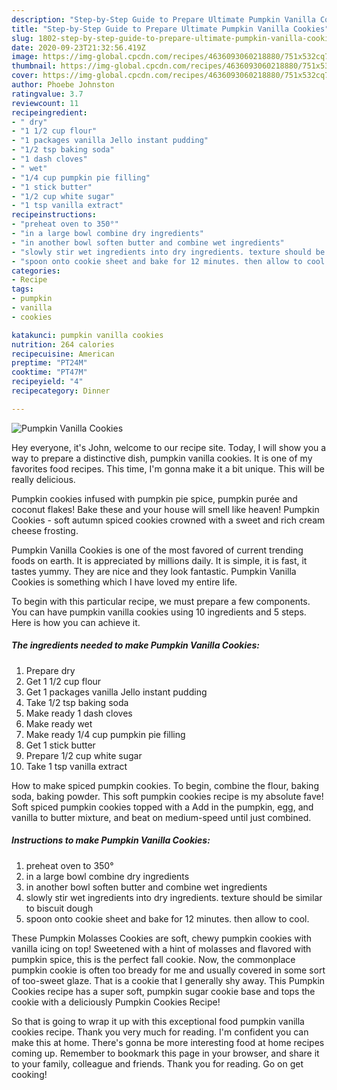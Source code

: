 ```yaml
---
description: "Step-by-Step Guide to Prepare Ultimate Pumpkin Vanilla Cookies"
title: "Step-by-Step Guide to Prepare Ultimate Pumpkin Vanilla Cookies"
slug: 1802-step-by-step-guide-to-prepare-ultimate-pumpkin-vanilla-cookies
date: 2020-09-23T21:32:56.419Z
image: https://img-global.cpcdn.com/recipes/4636093060218880/751x532cq70/pumpkin-vanilla-cookies-recipe-main-photo.jpg
thumbnail: https://img-global.cpcdn.com/recipes/4636093060218880/751x532cq70/pumpkin-vanilla-cookies-recipe-main-photo.jpg
cover: https://img-global.cpcdn.com/recipes/4636093060218880/751x532cq70/pumpkin-vanilla-cookies-recipe-main-photo.jpg
author: Phoebe Johnston
ratingvalue: 3.7
reviewcount: 11
recipeingredient:
- " dry"
- "1 1/2 cup flour"
- "1 packages vanilla Jello instant pudding"
- "1/2 tsp baking soda"
- "1 dash cloves"
- " wet"
- "1/4 cup pumpkin pie filling"
- "1 stick butter"
- "1/2 cup white sugar"
- "1 tsp vanilla extract"
recipeinstructions:
- "preheat oven to 350°"
- "in a large bowl combine dry ingredients"
- "in another bowl soften butter and combine wet ingredients"
- "slowly stir wet ingredients into dry ingredients. texture should be similar to biscuit dough"
- "spoon onto cookie sheet and bake for 12 minutes. then allow to cool."
categories:
- Recipe
tags:
- pumpkin
- vanilla
- cookies

katakunci: pumpkin vanilla cookies 
nutrition: 264 calories
recipecuisine: American
preptime: "PT24M"
cooktime: "PT47M"
recipeyield: "4"
recipecategory: Dinner

---
```



![Pumpkin Vanilla Cookies](https://img-global.cpcdn.com/recipes/4636093060218880/751x532cq70/pumpkin-vanilla-cookies-recipe-main-photo.jpg)

Hey everyone, it's John, welcome to our recipe site. Today, I will show you a way to prepare a distinctive dish, pumpkin vanilla cookies. It is one of my favorites food recipes. This time, I'm gonna make it a bit unique. This will be really delicious.

Pumpkin cookies infused with pumpkin pie spice, pumpkin purée and coconut flakes! Bake these and your house will smell like heaven! Pumpkin Cookies - soft autumn spiced cookies crowned with a sweet and rich cream cheese frosting.

Pumpkin Vanilla Cookies is one of the most favored of current trending foods on earth. It is appreciated by millions daily. It is simple, it is fast, it tastes yummy. They are nice and they look fantastic. Pumpkin Vanilla Cookies is something which I have loved my entire life.


To begin with this particular recipe, we must prepare a few components. You can have pumpkin vanilla cookies using 10 ingredients and 5 steps. Here is how you can achieve it.

<!--inarticleads1-->

##### The ingredients needed to make Pumpkin Vanilla Cookies:

1. Prepare  dry
1. Get 1 1/2 cup flour
1. Get 1 packages vanilla Jello instant pudding
1. Take 1/2 tsp baking soda
1. Make ready 1 dash cloves
1. Make ready  wet
1. Make ready 1/4 cup pumpkin pie filling
1. Get 1 stick butter
1. Prepare 1/2 cup white sugar
1. Take 1 tsp vanilla extract


How to make spiced pumpkin cookies. To begin, combine the flour, baking soda, baking powder. This soft pumpkin cookies recipe is my absolute fave! Soft spiced pumpkin cookies topped with a Add in the pumpkin, egg, and vanilla to butter mixture, and beat on medium-speed until just combined. 

<!--inarticleads2-->

##### Instructions to make Pumpkin Vanilla Cookies:

1. preheat oven to 350°
1. in a large bowl combine dry ingredients
1. in another bowl soften butter and combine wet ingredients
1. slowly stir wet ingredients into dry ingredients. texture should be similar to biscuit dough
1. spoon onto cookie sheet and bake for 12 minutes. then allow to cool.


These Pumpkin Molasses Cookies are soft, chewy pumpkin cookies with vanilla icing on top! Sweetened with a hint of molasses and flavored with pumpkin spice, this is the perfect fall cookie. Now, the commonplace pumpkin cookie is often too bready for me and usually covered in some sort of too-sweet glaze. That is a cookie that I generally shy away. This Pumpkin Cookies recipe has a super soft, pumpkin sugar cookie base and tops the cookie with a deliciously Pumpkin Cookies Recipe! 

So that is going to wrap it up with this exceptional food pumpkin vanilla cookies recipe. Thank you very much for reading. I'm confident you can make this at home. There's gonna be more interesting food at home recipes coming up. Remember to bookmark this page in your browser, and share it to your family, colleague and friends. Thank you for reading. Go on get cooking!
